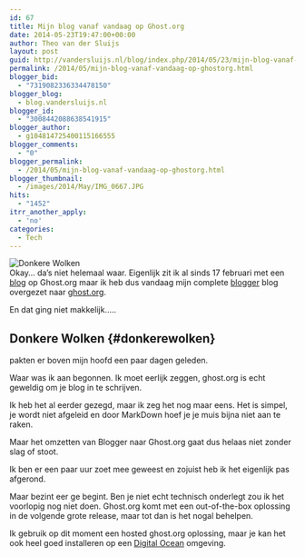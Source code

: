 ```yaml
---
id: 67
title: Mijn blog vanaf vandaag op Ghost.org
date: 2014-05-23T19:47:00+00:00
author: Theo van der Sluijs
layout: post
guid: http://vandersluijs.nl/blog/index.php/2014/05/23/mijn-blog-vanaf-vandaag-op-ghostorg/
permalink: /2014/05/mijn-blog-vanaf-vandaag-op-ghostorg.html
blogger_bid:
  - "7319082336334478150"
blogger_blog:
  - blog.vandersluijs.nl
blogger_id:
  - "3008442088638541915"
blogger_author:
  - g104814725400115166555
blogger_comments:
  - "0"
blogger_permalink:
  - /2014/05/mijn-blog-vanaf-vandaag-op-ghostorg.html
blogger_thumbnail:
  - /images/2014/May/IMG_0667.JPG
hits:
  - "1452"
itrr_another_apply:
  - 'no'
categories:
  - Tech
---
```

![Donkere Wolken](https://vandersluijs.resultants-e.nl/2014/May/IMG_0667.JPG)  
Okay&#8230; da&#8217;s niet helemaal waar. Eigenlijk zit ik al sinds 17 februari met een [blog](http://itheo.nl) op Ghost.org maar ik heb dus vandaag mijn complete [blogger](http://www.blogger.com) blog overgezet naar [ghost.org](http://www.ghost.org). 

En dat ging niet makkelijk&#8230;.. 

## Donkere Wolken {#donkerewolken}

pakten er boven mijn hoofd een paar dagen geleden.

Waar was ik aan begonnen. Ik moet eerlijk zeggen, ghost.org is echt geweldig om je blog in te schrijven.

Ik heb het al eerder gezegd, maar ik zeg het nog maar eens. Het is simpel, je wordt niet afgeleid en door MarkDown hoef je je muis bijna niet aan te raken.

Maar het omzetten van Blogger naar Ghost.org gaat dus helaas niet zonder slag of stoot.

Ik ben er een paar uur zoet mee geweest en zojuist heb ik het eigenlijk pas afgerond.

Maar bezint eer ge begint. Ben je niet echt technisch onderlegt zou ik het voorlopig nog niet doen. Ghost.org komt met een out-of-the-box oplossing in de volgende grote release, maar tot dan is het nogal behelpen.

Ik gebruik op dit moment een hosted ghost.org oplossing, maar je kan het ook heel goed installeren op een [Digital Ocean](https://www.digitalocean.com/?refcode=38909179d2dc) omgeving.